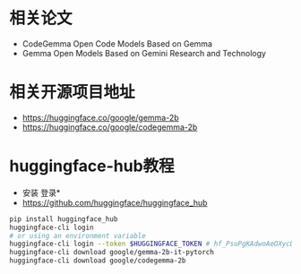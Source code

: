 # 相关论文
- CodeGemma Open Code Models Based on Gemma 
- Gemma Open Models Based on Gemini Research and Technology
# 相关开源项目地址
- https://huggingface.co/google/gemma-2b
- https://huggingface.co/google/codegemma-2b
# huggingface-hub教程
* 安装 登录*
* https://github.com/huggingface/huggingface_hub
```bash
pip install huggingface_hub
huggingface-cli login
# or using an environment variable
huggingface-cli login --token $HUGGINGFACE_TOKEN # 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
huggingface-cli download google/gemma-2b-it-pytorch
huggingface-cli download google/codegemma-2b
```
